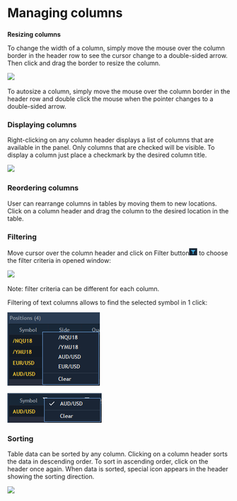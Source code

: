 # Managing columns

### 
**Resizing columns** 

To change the width of a column, simply move the mouse over the column border in the header row to see the cursor change to a double-sided arrow. Then click and drag the border to resize the column.

![](../../../.gitbook/assets/managing-columns-copy.jpg)


To autosize a column, simply move the mouse over the column border in the header row and double click the mouse when the pointer changes to a double-sided arrow.

### **Displaying columns** 

Right-clicking on any column header displays a list of columns that are available in the panel. Only columns that are checked will be visible. To display a column just place a checkmark by the desired column title. 

![](../../../.gitbook/assets/managing-columns1.png)

### **Reordering columns**

User can rearrange columns in tables by moving them to new locations. Click on a column header and drag the column to the desired location in the table.

### Filtering

Move cursor over the column header and click on Filter button![](../../../.gitbook/assets/3%20%2848%29.png)
to choose the filter criteria in opened window:

![](../../../.gitbook/assets/filter.png)


Note: filter criteria can be different for each column.

Filtering of text columns allows to find the selected symbol in 1 click:

![](../../../.gitbook/assets/5%20%2815%29.png)

![](../../../.gitbook/assets/6%20%287%29.png)

### Sorting


Table data can be sorted by any column. Clicking on a column header sorts the data in descending order. To sort in ascending order, click on the header once again. When data is sorted, special icon appears in the header showing the sorting direction.

![](../../../.gitbook/assets/sorting-icon%20%281%29.jpg)




